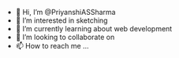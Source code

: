 - 👋 Hi, I’m @PriyanshiASSharma
- 👀 I’m interested in sketching
- 🌱 I’m currently learning about web development
- 💞️ I’m looking to collaborate on 
- 📫 How to reach me ...

<!---
PriyanshiASSharma/PriyanshiASSharma is a ✨ special ✨ repository because its `README.md` (this file) appears on your GitHub profile.
You can click the Preview link to take a look at your changes.
--->
